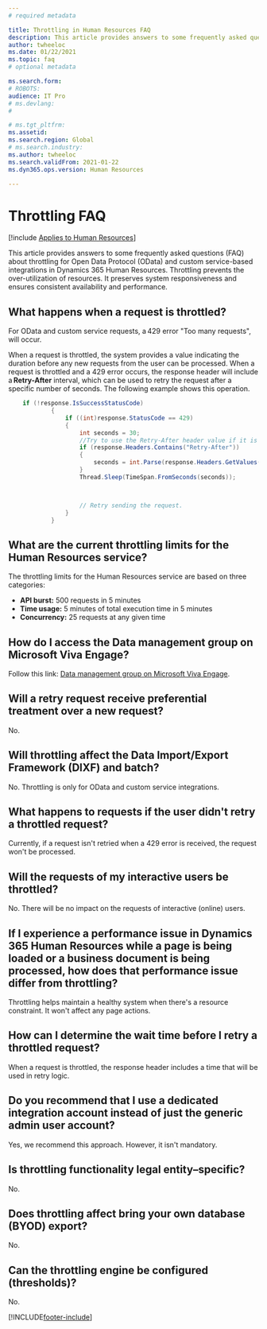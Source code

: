 ```yaml
---
# required metadata

title: Throttling in Human Resources FAQ
description: This article provides answers to some frequently asked questions (FAQs) about throttling for Open Data Protocol (OData) and custom service-based integrations in Dynamics 365 Human Resources.
author: twheeloc
ms.date: 01/22/2021
ms.topic: faq
# optional metadata

ms.search.form: 
# ROBOTS: 
audience: IT Pro
# ms.devlang: 
# 

# ms.tgt_pltfrm: 
ms.assetid: 
ms.search.region: Global
# ms.search.industry: 
ms.author: twheeloc
ms.search.validFrom: 2021-01-22
ms.dyn365.ops.version: Human Resources

---
```


# Throttling FAQ

[!include [Applies to Human Resources](../../includes/applies-to-hr.md)]

This article provides answers to some frequently asked questions (FAQ) about throttling for Open Data Protocol (OData) and custom service-based integrations in Dynamics 365 Human Resources. Throttling prevents the over-utilization of resources. It preserves system responsiveness and ensures consistent availability and performance.

## What happens when a request is throttled?

For OData and custom service requests, a 429 error "Too many requests", will occur.  

When a request is throttled, the system provides a value indicating the duration before any new requests from the user can be processed. When a request is throttled and a 429 error occurs, the response header will include a **Retry-After** interval, which can be used to retry the request after a specific number of seconds. The following example shows this operation.

```C#
    if (!response.IsSuccessStatusCode) 
            { 
                if ((int)response.StatusCode == 429) 
                { 
                    int seconds = 30; 
                    //Try to use the Retry-After header value if it is returned. 
                    if (response.Headers.Contains("Retry-After")) 
                    { 
                        seconds = int.Parse(response.Headers.GetValues("Retry-After").FirstOrDefault()); 
                    } 
                    Thread.Sleep(TimeSpan.FromSeconds(seconds)); 



                    // Retry sending the request.
                } 
            } 
```

## What are the current throttling limits for the Human Resources service?

The throttling limits for the Human Resources service are based on three categories:

- **API burst:** 500 requests in 5 minutes
- **Time usage:** 5 minutes of total execution time in 5 minutes
- **Concurrency:** 25 requests at any given time

## How do I access the Data management group on Microsoft Viva Engage?

Follow this link: [Data management group on Microsoft Viva Engage](https://www.yammer.com/dynamicsaxfeedbackprograms/#/threads/inGroup?type=in_group&feedId=13408417).

## Will a retry request receive preferential treatment over a new request?

No.

## Will throttling affect the Data Import/Export Framework (DIXF) and batch?

No. Throttling is only for OData and custom service integrations.

## What happens to requests if the user didn't retry a throttled request?

Currently, if a request isn't retried when a 429 error is received, the request won't be processed.

## Will the requests of my interactive users be throttled?

No. There will be no impact on the requests of interactive (online) users.

## If I experience a performance issue in Dynamics 365 Human Resources while a page is being loaded or a business document is being processed, how does that performance issue differ from throttling?

Throttling helps maintain a healthy system when there's a resource constraint. It won't affect any page actions.

## How can I determine the wait time before I retry a throttled request?

When a request is throttled, the response header includes a time that will be used in retry logic.

## Do you recommend that I use a dedicated integration account instead of just the generic admin user account?

Yes, we recommend this approach. However, it isn't mandatory.

## Is throttling functionality legal entity–specific?

No.

## Does throttling affect bring your own database (BYOD) export?

No.

## Can the throttling engine be configured (thresholds)?

No.

[!INCLUDE[footer-include](../../includes/footer-banner.md)]
